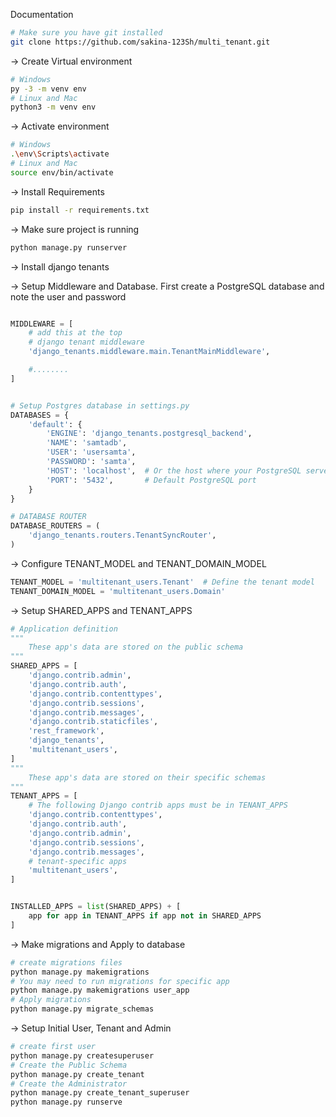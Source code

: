 
Documentation

```bash
# Make sure you have git installed
git clone https://github.com/sakina-123Sh/multi_tenant.git

```

-> Create Virtual environment

```bash
# Windows
py -3 -m venv env
# Linux and Mac
python3 -m venv env
```

-> Activate environment

```bash
# Windows
.\env\Scripts\activate
# Linux and Mac
source env/bin/activate
```

-> Install Requirements

```bash
pip install -r requirements.txt
```

-> Make sure project is running

```bash
python manage.py runserver
```

-> Install django tenants


-> Setup Middleware and Database. First create a PostgreSQL database and
note the user and password

```py

MIDDLEWARE = [
    # add this at the top
    # django tenant middleware
    'django_tenants.middleware.main.TenantMainMiddleware',

    #........
]


# Setup Postgres database in settings.py
DATABASES = {
    'default': {
        'ENGINE': 'django_tenants.postgresql_backend',
        'NAME': 'samtadb',
        'USER': 'usersamta',
        'PASSWORD': 'samta',
        'HOST': 'localhost',  # Or the host where your PostgreSQL server is running
        'PORT': '5432',       # Default PostgreSQL port
    }
}

# DATABASE ROUTER
DATABASE_ROUTERS = (
    'django_tenants.routers.TenantSyncRouter',
)

```

-> Configure TENANT_MODEL and TENANT_DOMAIN_MODEL

```py
TENANT_MODEL = 'multitenant_users.Tenant'  # Define the tenant model
TENANT_DOMAIN_MODEL = 'multitenant_users.Domain'

```

-> Setup SHARED_APPS and TENANT_APPS

```py
# Application definition
"""
    These app's data are stored on the public schema
"""
SHARED_APPS = [
    'django.contrib.admin',
    'django.contrib.auth',
    'django.contrib.contenttypes',
    'django.contrib.sessions',
    'django.contrib.messages',
    'django.contrib.staticfiles',
    'rest_framework',
    'django_tenants',
    'multitenant_users',
]
"""
    These app's data are stored on their specific schemas
"""
TENANT_APPS = [
    # The following Django contrib apps must be in TENANT_APPS
    'django.contrib.contenttypes',
    'django.contrib.auth',
    'django.contrib.admin',
    'django.contrib.sessions',
    'django.contrib.messages',
    # tenant-specific apps
    'multitenant_users',
]


INSTALLED_APPS = list(SHARED_APPS) + [
    app for app in TENANT_APPS if app not in SHARED_APPS
]

```

-> Make migrations and Apply to database

```bash
# create migrations files
python manage.py makemigrations
# You may need to run migrations for specific app
python manage.py makemigrations user_app
# Apply migrations
python manage.py migrate_schemas
```

-> Setup Initial User, Tenant and Admin

```bash
# create first user
python manage.py createsuperuser
# Create the Public Schema
python manage.py create_tenant
# Create the Administrator
python manage.py create_tenant_superuser
python manage.py runserve
```
